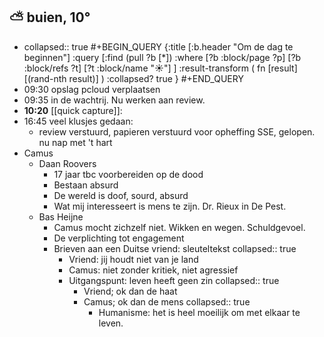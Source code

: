 ## ⛅ buien, 10°
- collapsed:: true
  #+BEGIN_QUERY 
  {:title [:b.header "Om de dag te beginnen"]
   :query [:find (pull ?b [*])
     :where 
       [?b :block/page ?p]
       [?b :block/refs ?t]
       [?t :block/name "☀️"]
   ]
   :result-transform ( fn [result] [(rand-nth result)] )
   :collapsed? true
  }
  #+END_QUERY
- 09:30 opslag pcloud verplaatsen
- 09:35 in de wachtrij. Nu werken aan review.
- **10:20** [[quick capture]]:
- 16:45 veel klusjes gedaan:
	- review verstuurd, papieren verstuurd voor opheffing SSE, gelopen. nu nap met 't hart
- Camus
	- Daan Roovers
		- 17 jaar tbc voorbereiden op de dood
		- Bestaan absurd
		- De wereld is doof, sourd, absurd
		- Wat mij interesseert is mens te zijn. Dr. Rieux in De Pest.
	- Bas Heijne
		- Camus mocht zichzelf niet. Wikken en wegen. Schuldgevoel.
		- De verplichting tot engagement
		- Brieven aan een Duitse vriend: sleuteltekst
		  collapsed:: true
			- Vriend: jij houdt niet van je land
			- Camus: niet zonder kritiek, niet agressief
			- Uitgangspunt: leven heeft geen zin
			  collapsed:: true
				- Vriend; ok dan de haat
				- Camus; ok dan de mens
				  collapsed:: true
					- Humanisme: het is heel moeilijk om met elkaar te leven.